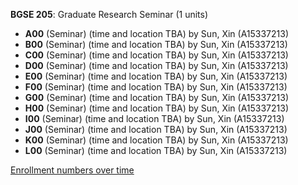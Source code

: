 **BGSE 205**: Graduate Research Seminar (1 units)

- **A00** (Seminar) (time and location TBA) by Sun, Xin (A15337213)
- **B00** (Seminar) (time and location TBA) by Sun, Xin (A15337213)
- **C00** (Seminar) (time and location TBA) by Sun, Xin (A15337213)
- **D00** (Seminar) (time and location TBA) by Sun, Xin (A15337213)
- **E00** (Seminar) (time and location TBA) by Sun, Xin (A15337213)
- **F00** (Seminar) (time and location TBA) by Sun, Xin (A15337213)
- **G00** (Seminar) (time and location TBA) by Sun, Xin (A15337213)
- **H00** (Seminar) (time and location TBA) by Sun, Xin (A15337213)
- **I00** (Seminar) (time and location TBA) by Sun, Xin (A15337213)
- **J00** (Seminar) (time and location TBA) by Sun, Xin (A15337213)
- **K00** (Seminar) (time and location TBA) by Sun, Xin (A15337213)
- **L00** (Seminar) (time and location TBA) by Sun, Xin (A15337213)

[Enrollment numbers over time](./BGSE205.tsv)
